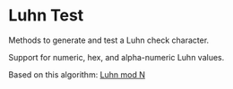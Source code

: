 # Luhn Test

Methods to generate and test a Luhn check character.

Support for numeric, hex, and alpha-numeric Luhn values.

Based on this algorithm: [Luhn mod N](https://en.wikipedia.org/wiki/Luhn_mod_N_algorithm)
